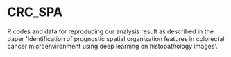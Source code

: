 # CRC_SPA

R codes and data for reproducing our analysis result as described in the paper  'Identification of prognostic spatial organization features in colorectal cancer microenvironment using deep learning on histopathology images'. 
